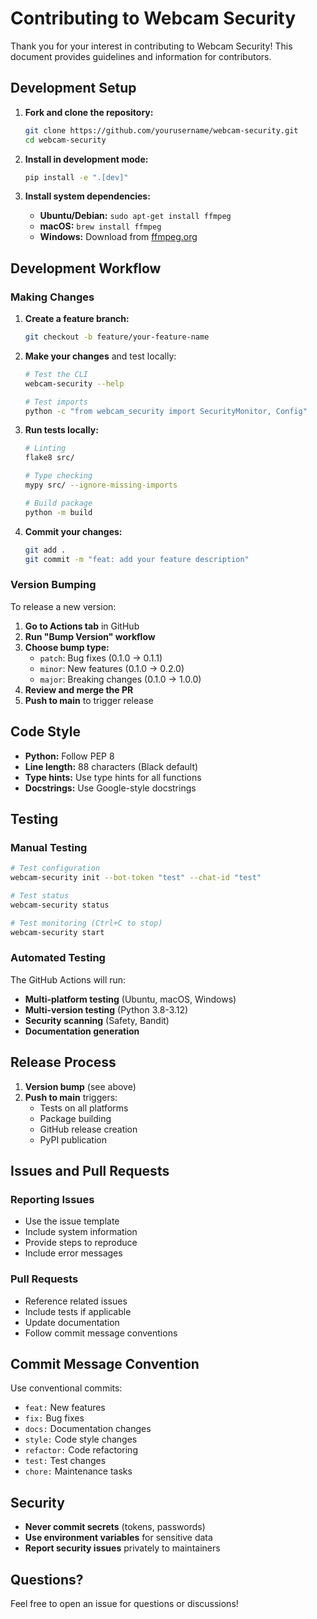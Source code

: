 # Contributing to Webcam Security

Thank you for your interest in contributing to Webcam Security! This document provides guidelines and information for contributors.

## Development Setup

1. **Fork and clone the repository:**
   ```bash
   git clone https://github.com/yourusername/webcam-security.git
   cd webcam-security
   ```

2. **Install in development mode:**
   ```bash
   pip install -e ".[dev]"
   ```

3. **Install system dependencies:**
   - **Ubuntu/Debian:** `sudo apt-get install ffmpeg`
   - **macOS:** `brew install ffmpeg`
   - **Windows:** Download from [ffmpeg.org](https://ffmpeg.org/download.html)

## Development Workflow

### Making Changes

1. **Create a feature branch:**
   ```bash
   git checkout -b feature/your-feature-name
   ```

2. **Make your changes** and test locally:
   ```bash
   # Test the CLI
   webcam-security --help
   
   # Test imports
   python -c "from webcam_security import SecurityMonitor, Config"
   ```

3. **Run tests locally:**
   ```bash
   # Linting
   flake8 src/
   
   # Type checking
   mypy src/ --ignore-missing-imports
   
   # Build package
   python -m build
   ```

4. **Commit your changes:**
   ```bash
   git add .
   git commit -m "feat: add your feature description"
   ```

### Version Bumping

To release a new version:

1. **Go to Actions tab** in GitHub
2. **Run "Bump Version" workflow**
3. **Choose bump type:**
   - `patch`: Bug fixes (0.1.0 → 0.1.1)
   - `minor`: New features (0.1.0 → 0.2.0)
   - `major`: Breaking changes (0.1.0 → 1.0.0)
4. **Review and merge the PR**
5. **Push to main** to trigger release

## Code Style

- **Python:** Follow PEP 8
- **Line length:** 88 characters (Black default)
- **Type hints:** Use type hints for all functions
- **Docstrings:** Use Google-style docstrings

## Testing

### Manual Testing

```bash
# Test configuration
webcam-security init --bot-token "test" --chat-id "test"

# Test status
webcam-security status

# Test monitoring (Ctrl+C to stop)
webcam-security start
```

### Automated Testing

The GitHub Actions will run:
- **Multi-platform testing** (Ubuntu, macOS, Windows)
- **Multi-version testing** (Python 3.8-3.12)
- **Security scanning** (Safety, Bandit)
- **Documentation generation**

## Release Process

1. **Version bump** (see above)
2. **Push to main** triggers:
   - Tests on all platforms
   - Package building
   - GitHub release creation
   - PyPI publication

## Issues and Pull Requests

### Reporting Issues

- Use the issue template
- Include system information
- Provide steps to reproduce
- Include error messages

### Pull Requests

- Reference related issues
- Include tests if applicable
- Update documentation
- Follow commit message conventions

## Commit Message Convention

Use conventional commits:
- `feat:` New features
- `fix:` Bug fixes
- `docs:` Documentation changes
- `style:` Code style changes
- `refactor:` Code refactoring
- `test:` Test changes
- `chore:` Maintenance tasks

## Security

- **Never commit secrets** (tokens, passwords)
- **Use environment variables** for sensitive data
- **Report security issues** privately to maintainers

## Questions?

Feel free to open an issue for questions or discussions! 